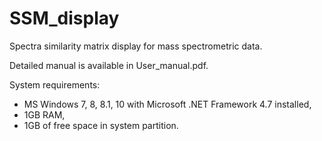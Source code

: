# SSM_display

Spectra similarity matrix display for mass spectrometric data.

Detailed manual is available in User_manual.pdf. 

System requirements: 

* MS Windows 7, 8, 8.1, 10 with Microsoft .NET Framework 4.7 installed, 
* 1GB RAM, 
* 1GB of free space in system partition.